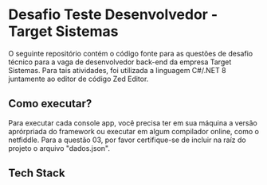 # Desafio Teste Desenvolvedor - Target Sistemas
O seguinte repositório contém o código fonte para as questões de desafio técnico para a vaga de desenvolvedor back-end da empresa Target Sistemas. Para tais atividades, foi utilizada a linguagem C#/.NET 8 juntamente ao editor de código Zed Editor. 


## Como executar? 
Para executar cada console app, você precisa ter em sua máquina a versão aprórpriada do framework ou executar em algum compilador online, como o netfiddle. Para a questão 03, por favor certifique-se de incluir na raíz do projeto o arquivo "dados.json".

## Tech Stack

